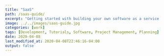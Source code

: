 ```yaml
---
title: "SaaS"
path: /saas-guide/
excerpt: "Getting started with building your own software as a service platform."
image: ../../images/saas-guide.jpg
categories: [work]
tags: [Development, Tutorials, Software, Project Management, Planning]
date: 2020-04-08
last_modified_at: 2020-04-08T22:46:16-04:00
output: false
---
```

